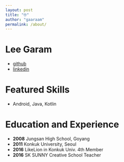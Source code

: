 ```yaml
---
layout: post
title: "🤓"
author: "gaaraam"
permalink: /about/
---
```


# Lee Garam
- [github](github.com/gaaraam)
- [linkedin](https://www.linkedin.com/in/garam-lee-664043130/)

# Featured Skills
- Android, Java, Kotlin

# Education and Experience
- **2008** Jungsan High School, Goyang
- **2011** Konkuk University, Seoul
- **2016** LikeLion in Konkuk Univ. 4th Member
- **2016** SK SUNNY Creative School Teacher



